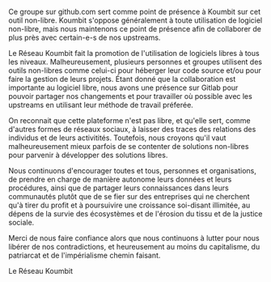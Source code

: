 Ce groupe sur github.com sert comme point de présence à Koumbit sur cet outil non-libre. Koumbit s'oppose généralement à toute utilisation de logiciel non-libre, mais nous maintenons ce point de présence afin de collaborer de plus près avec certain-e-s de nos upstreams.

Le Réseau Koumbit fait la promotion de l'utilisation de logiciels libres à tous les niveaux. Malheureusement, plusieurs personnes et groupes utilisent des outils non-libres comme celui-ci pour héberger leur code source et/ou pour faire la gestion de leurs projets. Étant donné que la collaboration est importante au logiciel libre, nous avons une présence sur Gitlab pour pouvoir partager nos changements et pour travailler où possible avec les upstreams en utilisant leur méthode de travail préferée.

On reconnait que cette plateforme n'est pas libre, et qu'elle sert, comme d'autres formes de réseaux sociaux, à laisser des traces des relations des individus et de leurs activitités. Toutefois, nous croyons qu'il vaut malheureusement mieux parfois de se contenter de solutions non-libres pour parvenir à développer des solutions libres.

Nous continuons d'encourager toutes et tous, personnes et organisations, de prendre en charge de manière autonome leurs données et leurs procédures, ainsi que de partager leurs connaissances dans leurs communautés plutôt que de se fier sur des entreprises qui ne cherchent qu'à tirer du profit et à poursuivire une croissance soi-disant illimitée, au dépens de la survie des écosystèmes et de l'érosion du tissu et de la justice sociale. 

Merci de nous faire confiance alors que nous continuons à lutter pour nous libérer de nos contradictions, et heureusement au moins du capitalisme, du patriarcat et de l'impérialisme chemin faisant.

Le Réseau Koumbit
